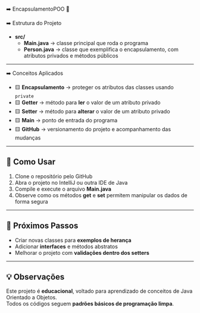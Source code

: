 ➡️ EncapsulamentoPOO 🚀

➡️ Estrutura do Projeto

- **src/**  
  - **Main.java** → classe principal que roda o programa  
  - **Person.java** → classe que exemplifica o encapsulamento, com atributos privados e métodos públicos

---
➡️ Conceitos Aplicados

- 🟨 **Encapsulamento** → proteger os atributos das classes usando `private`  
- 🟨 **Getter** → método para **ler** o valor de um atributo privado  
- 🟨 **Setter** → método para **alterar** o valor de um atributo privado  
- 🟨 **Main** → ponto de entrada do programa  
- 🟨 **GitHub** → versionamento do projeto e acompanhamento das mudanças  

---

## 📌 Como Usar

1. Clone o repositório pelo GitHub  
2. Abra o projeto no IntelliJ ou outra IDE de Java  
3. Compile e execute o arquivo **Main.java**  
4. Observe como os métodos **get** e **set** permitem manipular os dados de forma segura

---

## 🚀 Próximos Passos

- Criar novas classes para **exemplos de herança**  
- Adicionar **interfaces** e métodos abstratos  
- Melhorar o projeto com **validações dentro dos setters**

---

## 💡 Observações

Este projeto é **educacional**, voltado para aprendizado de conceitos de Java Orientado a Objetos.  
Todos os códigos seguem **padrões básicos de programação limpa**.

